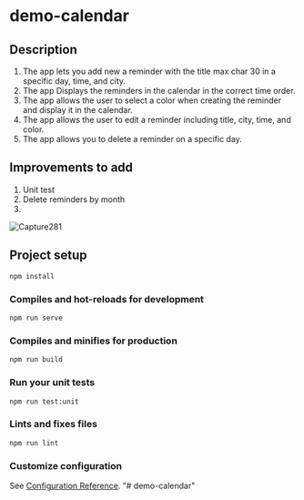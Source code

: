 # demo-calendar

## Description
  1. The app lets you add new a reminder with the title max char 30 in a specific day, time, and city.
  2. The app Displays the reminders in the calendar in the correct time order.
  3. The app allows the user to select a color when creating the reminder and display it in the calendar.
  4. The app allows the user to edit a reminder including title, city, time, and color.
  5. The app allows you to delete a reminder on a specific day.
  
## Improvements to add
  1. Unit test
  2. Delete reminders by month
  3. 
  
  ![Capture281](https://user-images.githubusercontent.com/42913853/161671183-dcbb404c-71b8-4f62-a024-1ec018a30091.PNG)

## Project setup
```
npm install
```

### Compiles and hot-reloads for development
```
npm run serve
```

### Compiles and minifies for production
```
npm run build
```

### Run your unit tests
```
npm run test:unit
```

### Lints and fixes files
```
npm run lint
```

### Customize configuration
See [Configuration Reference](https://cli.vuejs.org/config/).
"# demo-calendar" 

